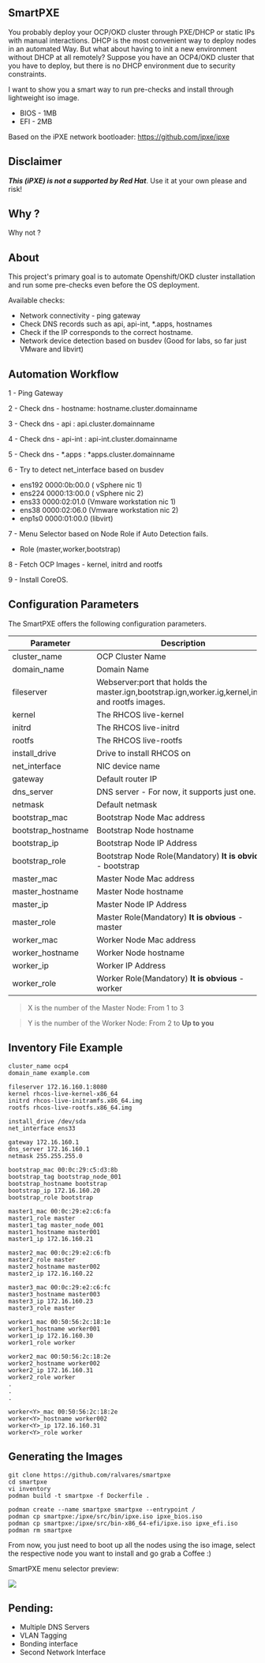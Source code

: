 ## SmartPXE

You probably deploy your OCP/OKD cluster through PXE/DHCP or static IPs with manual interactions. DHCP is the most convenient way to deploy nodes in an automated Way. But what about having to init a new environment without DHCP at all remotely? Suppose you have an OCP4/OKD cluster that you have to deploy, but there is no DHCP environment due to security constraints.

I want to show you a smart way to run pre-checks and install through lightweight iso image.

* BIOS - 1MB
* EFI - 2MB

Based on the iPXE network bootloader: https://github.com/ipxe/ipxe 

## Disclaimer

***This (iPXE) is not a supported by Red Hat***. Use it at your own please and risk!

## Why ?

Why not ?

## About

This project's primary goal is to automate Openshift/OKD cluster installation and run some pre-checks even before the OS deployment.

Available checks:

* Network connectivity - ping gateway
* Check DNS records such as api, api-int, *.apps, hostnames
* Check if the IP corresponds to the correct hostname. 
* Network device detection based on busdev (Good for labs, so far just VMware and libvirt)

Automation Workflow
---
1 - Ping Gateway

2 - Check dns - hostname: hostname.cluster.domainname

3 - Check dns - api : api.cluster.domainname

4 - Check dns - api-int : api-int.cluster.domainname

5 - Check dns - *.apps : *apps.cluster.domainname

6 - Try to detect net_interface based on busdev

 - ens192 0000:0b:00.0 ( vSphere nic 1)
 - ens224 0000:13:00.0 ( vSphere nic 2)
 - ens33 0000:02:01.0 (Vmware workstation nic 1)
 - ens38 0000:02:06.0 (Vmware workstation nic 2)
 - enp1s0 0000:01:00.0 (libvirt)

7 - Menu Selector based on Node Role if Auto Detection fails.
 -  Role (master,worker,bootstrap)
 
8 - Fetch OCP Images - kernel, initrd and rootfs

9 - Install CoreOS.

Configuration Parameters
---

The SmartPXE offers the following configuration parameters.


| Parameter | Description |
| -------- | -------- | 
| cluster_name    | OCP Cluster Name     | 
| domain_name    | Domain Name     | 
| fileserver    | Webserver:port that holds the master.ign,bootstrap.ign,worker.ig,kernel,initrd and rootfs images.    | 
| kernel    | The RHCOS live-kernel    | 
| initrd   | The RHCOS live-initrd     | 
| rootfs    | The RHCOS live-rootfs    | 
| install_drive    | Drive to install RHCOS on | 
| net_interface    | NIC device name | 
| gateway    | Default router IP     | 
| dns_server    | DNS server - For now, it supports just one.     |
| netmask   | Default netmask     |
| bootstrap_mac    | Bootstrap Node Mac address     |
| bootstrap_hostname     | Bootstrap Node hostname     |
| bootstrap_ip   | Bootstrap Node IP Address     |
| bootstrap_role    | Bootstrap Node Role(Mandatory) **It is obvious** - bootstrap      |
| master<X>_mac    | Master Node Mac address     |
| master<X>_hostname    | Master Node hostname     |
| master<X>_ip    | Master Node IP Address     | 
| master<X>_role    | Master Role(Mandatory) **It is obvious** - master   |
| worker<Y>_mac    | Worker Node Mac address     | 
| worker<Y>_hostname    | Worker Node hostname     |
| worker<Y>_ip    | Worker IP Address     |
| worker<Y>_role    | Worker Role(Mandatory) **It is obvious** - worker  |

> X is the number of the Master Node: From 1 to 3

> Y is the number of the Worker Node: From 2 to **Up to you**

Inventory File Example
---
```
cluster_name ocp4
domain_name example.com

fileserver 172.16.160.1:8080
kernel rhcos-live-kernel-x86_64
initrd rhcos-live-initramfs.x86_64.img
rootfs rhcos-live-rootfs.x86_64.img

install_drive /dev/sda
net_interface ens33

gateway 172.16.160.1
dns_server 172.16.160.1
netmask 255.255.255.0

bootstrap_mac 00:0c:29:c5:d3:8b
bootstrap_tag bootstrap_node_001
bootstrap_hostname bootstrap
bootstrap_ip 172.16.160.20
bootstrap_role bootstrap

master1_mac 00:0c:29:e2:c6:fa
master1_role master
master1_tag master_node_001
master1_hostname master001
master1_ip 172.16.160.21

master2_mac 00:0c:29:e2:c6:fb
master2_role master
master2_hostname master002
master2_ip 172.16.160.22

master3_mac 00:0c:29:e2:c6:fc
master3_hostname master003
master3_ip 172.16.160.23
master3_role master

worker1_mac 00:50:56:2c:18:1e
worker1_hostname worker001
worker1_ip 172.16.160.30
worker1_role worker

worker2_mac 00:50:56:2c:18:2e
worker2_hostname worker002
worker2_ip 172.16.160.31
worker2_role worker
.
.
.

worker<Y>_mac 00:50:56:2c:18:2e
worker<Y>_hostname worker002
worker<Y>_ip 172.16.160.31
worker<Y>_role worker

```

Generating the Images
---

```
git clone https://github.com/ralvares/smartpxe
cd smartpxe
vi inventory
podman build -t smartpxe -f Dockerfile .

podman create --name smartpxe smartpxe --entrypoint /
podman cp smartpxe:/ipxe/src/bin/ipxe.iso ipxe_bios.iso
podman cp smartpxe:/ipxe/src/bin-x86_64-efi/ipxe.iso ipxe_efi.iso
podman rm smartpxe
```

From now, you just need to boot up all the nodes using the iso image, select the respective node you want to install and go grab a Coffee :) 

SmartPXE menu selector preview:

![](https://i.imgur.com/XUEMleu.png)

Pending:
---
* Multiple DNS Servers
* VLAN Tagging
* Bonding interface
* Second Network Interface
